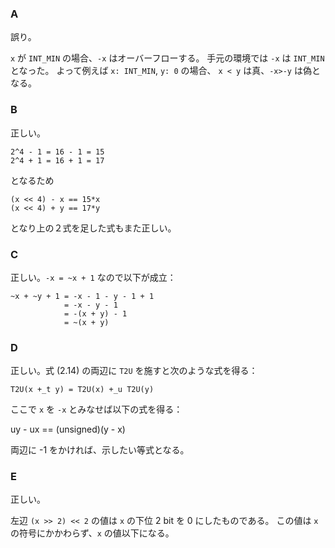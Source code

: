 ### A

誤り。

`x` が `INT_MIN` の場合、`-x` はオーバーフローする。
手元の環境では `-x` は `INT_MIN` となった。
よって例えば `x: INT_MIN`, `y: 0` の場合、
`x < y` は真、`-x>-y` は偽となる。

### B

正しい。

```
2^4 - 1 = 16 - 1 = 15
2^4 + 1 = 16 + 1 = 17
```

となるため

```
(x << 4) - x == 15*x
(x << 4) + y == 17*y
```

となり上の２式を足した式もまた正しい。

### C

正しい。`-x = ~x + 1` なので以下が成立：

```
~x + ~y + 1 = -x - 1 - y - 1 + 1
            = -x - y - 1
            = -(x + y) - 1
            = ~(x + y)
```

### D

正しい。式 (2.14) の両辺に `T2U` を施すと次のような式を得る：

```
T2U(x +_t y) = T2U(x) +_u T2U(y)
```
 
ここで `x` を `-x` とみなせば以下の式を得る：

uy - ux == (unsigned)(y - x)

両辺に -1 をかければ、示したい等式となる。

### E

正しい。

左辺 `(x >> 2) << 2` の値は `x` の下位 2 bit を 0 にしたものである。
この値は `x` の符号にかかわらず、`x` の値以下になる。
